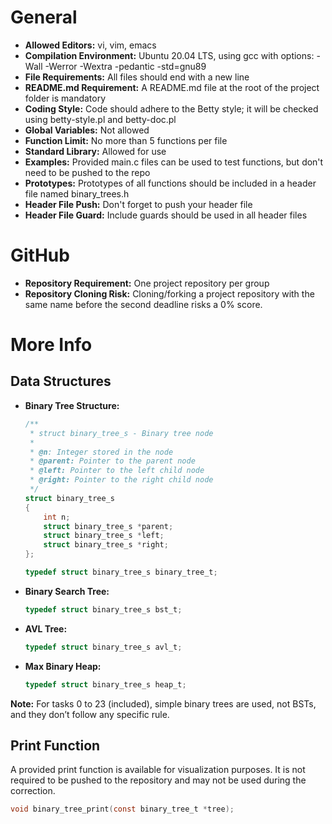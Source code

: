 # General

- **Allowed Editors:** vi, vim, emacs
- **Compilation Environment:** Ubuntu 20.04 LTS, using gcc with options: -Wall -Werror -Wextra -pedantic -std=gnu89
- **File Requirements:** All files should end with a new line
- **README.md Requirement:** A README.md file at the root of the project folder is mandatory
- **Coding Style:** Code should adhere to the Betty style; it will be checked using betty-style.pl and betty-doc.pl
- **Global Variables:** Not allowed
- **Function Limit:** No more than 5 functions per file
- **Standard Library:** Allowed for use
- **Examples:** Provided main.c files can be used to test functions, but don't need to be pushed to the repo
- **Prototypes:** Prototypes of all functions should be included in a header file named binary_trees.h
- **Header File Push:** Don't forget to push your header file
- **Header File Guard:** Include guards should be used in all header files

# GitHub

- **Repository Requirement:** One project repository per group
- **Repository Cloning Risk:** Cloning/forking a project repository with the same name before the second deadline risks a 0% score.

# More Info

## Data Structures

- **Binary Tree Structure:**
    ```c
    /**
     * struct binary_tree_s - Binary tree node
     *
     * @n: Integer stored in the node
     * @parent: Pointer to the parent node
     * @left: Pointer to the left child node
     * @right: Pointer to the right child node
     */
    struct binary_tree_s
    {
        int n;
        struct binary_tree_s *parent;
        struct binary_tree_s *left;
        struct binary_tree_s *right;
    };

    typedef struct binary_tree_s binary_tree_t;
    ```

- **Binary Search Tree:**
    ```c
    typedef struct binary_tree_s bst_t;
    ```

- **AVL Tree:**
    ```c
    typedef struct binary_tree_s avl_t;
    ```

- **Max Binary Heap:**
    ```c
    typedef struct binary_tree_s heap_t;
    ```

**Note:** For tasks 0 to 23 (included), simple binary trees are used, not BSTs, and they don’t follow any specific rule.

## Print Function

A provided print function is available for visualization purposes. It is not required to be pushed to the repository and may not be used during the correction.
```c
void binary_tree_print(const binary_tree_t *tree);

